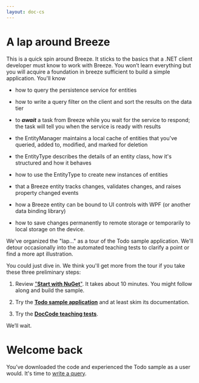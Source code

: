 ```yaml
---
layout: doc-cs
---
```


# A lap around Breeze

This is a quick spin around Breeze. It sticks to the basics that a .NET client developer must know to work with Breeze. You won’t learn everything but you will acquire a foundation in breeze sufficient to build a simple application. You'll know

- how to query the persistence service for entities

- how to write a query filter on the client and sort the results on the data tier

- to ***await*** a task from Breeze while you wait for the service to respond; the task will tell you when the service is ready with results

- the EntityManager maintains a local cache of entities that you've queried, added to, modified, and marked for deletion

- the EntityType describes the details of an entity class, how it's structured and how it behaves

- how to use the EntityType to create new instances of entities

- that a Breeze entity tracks changes, validates changes, and raises property changed events

- how a Breeze entity can be bound to UI controls with WPF (or another data binding library)

- how to save changes permanently to remote storage or temporarily to local storage on the device.

We've organized the "lap..." as a tour of the Todo sample application. We'll detour occasionally into the automated teaching tests to clarify a point or find a more apt illustration.

You could just dive in. We think you'll get more from the tour if you take these three preliminary steps:

1. Review ["**Start with NuGet**"](/breeze-sharp-documentation/start-nuget).  It takes about 10 minutes. You might follow along and build the sample.

2. Try the [**Todo sample application**](/breeze-sharp/samples) and at least skim its documentation.

3. Try the [**DocCode teaching tests**](/breeze-sharp/samples).

We’ll wait.

# Welcome back

You’ve downloaded the code and experienced the Todo sample as a user would. It's time to [write a query](/breeze-sharp-documentation/first-query).
